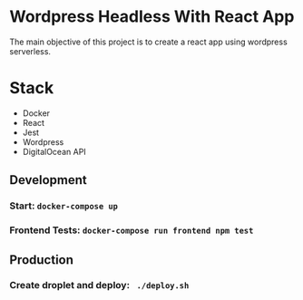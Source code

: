 # Wordpress Headless With React App
The main objective of this project is to create a react app using wordpress serverless.

# Stack
- Docker
- React
- Jest
- Wordpress
- DigitalOcean API

## Development
### Start: `docker-compose up`
### Frontend Tests: `docker-compose run frontend npm test`

## Production
### Create droplet and deploy: ` ./deploy.sh`
